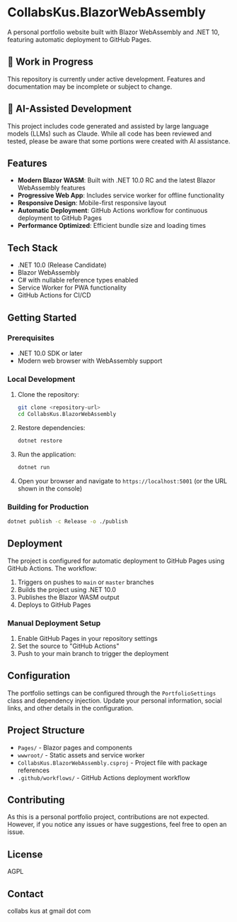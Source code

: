 ﻿# CollabsKus.BlazorWebAssembly

A personal portfolio website built with Blazor WebAssembly and .NET 10, featuring automatic deployment to GitHub Pages.

## 🚧 Work in Progress

This repository is currently under active development. Features and documentation may be incomplete or subject to change.

## 🤖 AI-Assisted Development

This project includes code generated and assisted by large language models (LLMs) such as Claude. While all code has been reviewed and tested, please be aware that some portions were created with AI assistance.

## Features

- **Modern Blazor WASM**: Built with .NET 10.0 RC and the latest Blazor WebAssembly features
- **Progressive Web App**: Includes service worker for offline functionality
- **Responsive Design**: Mobile-first responsive layout
- **Automatic Deployment**: GitHub Actions workflow for continuous deployment to GitHub Pages
- **Performance Optimized**: Efficient bundle size and loading times

## Tech Stack

- .NET 10.0 (Release Candidate)
- Blazor WebAssembly
- C# with nullable reference types enabled
- Service Worker for PWA functionality
- GitHub Actions for CI/CD

## Getting Started

### Prerequisites

- .NET 10.0 SDK or later
- Modern web browser with WebAssembly support

### Local Development

1. Clone the repository:
   ```bash
   git clone <repository-url>
   cd CollabsKus.BlazorWebAssembly
   ```

2. Restore dependencies:
   ```bash
   dotnet restore
   ```

3. Run the application:
   ```bash
   dotnet run
   ```

4. Open your browser and navigate to `https://localhost:5001` (or the URL shown in the console)

### Building for Production

```bash
dotnet publish -c Release -o ./publish
```

## Deployment

The project is configured for automatic deployment to GitHub Pages using GitHub Actions. The workflow:

1. Triggers on pushes to `main` or `master` branches
2. Builds the project using .NET 10.0
3. Publishes the Blazor WASM output
4. Deploys to GitHub Pages

### Manual Deployment Setup

1. Enable GitHub Pages in your repository settings
2. Set the source to "GitHub Actions"
3. Push to your main branch to trigger the deployment

## Configuration

The portfolio settings can be configured through the `PortfolioSettings` class and dependency injection. Update your personal information, social links, and other details in the configuration.

## Project Structure

- `Pages/` - Blazor pages and components
- `wwwroot/` - Static assets and service worker
- `CollabsKus.BlazorWebAssembly.csproj` - Project file with package references
- `.github/workflows/` - GitHub Actions deployment workflow

## Contributing

As this is a personal portfolio project, contributions are not expected. However, if you notice any issues or have suggestions, feel free to open an issue.

## License

AGPL

## Contact

collabs kus at gmail dot com
